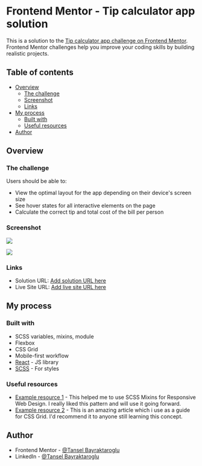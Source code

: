# Frontend Mentor - Tip calculator app solution

This is a solution to the [Tip calculator app challenge on Frontend Mentor](https://www.frontendmentor.io/challenges/tip-calculator-app-ugJNGbJUX). Frontend Mentor challenges help you improve your coding skills by building realistic projects.

## Table of contents

- [Overview](#overview)
  - [The challenge](#the-challenge)
  - [Screenshot](#screenshot)
  - [Links](#links)
- [My process](#my-process)
  - [Built with](#built-with)
  - [Useful resources](#useful-resources)
- [Author](#author)

## Overview

### The challenge

Users should be able to:

- View the optimal layout for the app depending on their device's screen size
- See hover states for all interactive elements on the page
- Calculate the correct tip and total cost of the bill per person

### Screenshot

![](../design/mobile-design.jpg)

![](../design/desktop-design-empty.jpg)

### Links

- Solution URL: [Add solution URL here](https://github.com/tanselbay1/tip-calculator-app)
- Live Site URL: [Add live site URL here](https://lucky-duckanoo-88319d.netlify.app)

## My process

### Built with

- SCSS variables, mixins, module
- Flexbox
- CSS Grid
- Mobile-first workflow
- [React](https://reactjs.org/) - JS library
- [SCSS](https://sass-lang.com) - For styles

### Useful resources

- [Example resource 1](https://www.ching-wang.io/posts/Using-sass-mixins-for-responsive-web-design/) - This helped me to use SCSS Mixins for Responsive Web Design. I really liked this pattern and will use it going forward.
- [Example resource 2](https://css-tricks.com/snippets/css/complete-guide-grid/) - This is an amazing article which i use as a guide for CSS Grid. I'd recommend it to anyone still learning this concept.

## Author

- Frontend Mentor - [@Tansel Bayraktaroglu](https://www.frontendmentor.io/profile/tanselbay1)
- LinkedIn - [@Tansel Bayraktaroglu](https://www.linkedin.com/in/tansel-bayraktaroglu-28082a96/)
